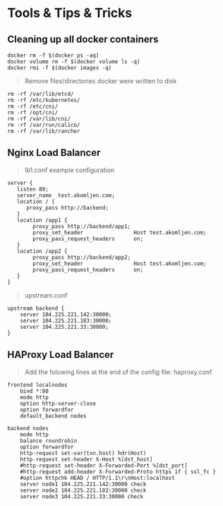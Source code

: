 # Tools & Tips & Tricks

## Cleaning up all docker containers
```
docker rm -f $(docker ps -aq)
docker volume rm -f $(docker volume ls -q)
docker rmi -f $(docker images -q)
```

> Remove files/directories docker were written to disk
```
rm -rf /var/lib/etcd/
rm -rf /etc/kubernetes/
rm -rf /etc/cni/
rm -rf /opt/cni/
rm -rf /var/lib/cni/
rm -rf /var/run/calico/
rm -rf /var/lib/rancher
```

## Nginx Load Balancer

> lb1.conf example configuration
```
server {
   listen 80;
   server_name  test.akomljen.com;
   location / {
      proxy_pass http://backend;
   }
   location /app1 {
        proxy_pass http://backend/app1;
        proxy_set_header                Host test.akomljen.com;
        proxy_pass_request_headers      on;
   }
   location /app2 {
        proxy_pass http://backend/app2;
        proxy_set_header                Host test.akomljen.com;
        proxy_pass_request_headers      on;
   }
}
```
> upstream.conf
```
upstream backend {
    server 104.225.221.142:30000;
    server 104.225.221.183:30000;
    server 104.225.221.33:30000;
}
```


## HAProxy Load Balancer

> Add the folowing lines at the end of the config file: haproxy.conf
```
frontend localnodes
    bind *:80
    mode http
    option http-server-close
    option forwardfor
    default_backend nodes

backend nodes
    mode http
    balance roundrobin
    option forwardfor
    http-request set-var(txn.host) hdr(Host)
    http-request set-header X-Host %[dst_host]
    #http-request set-header X-Forwarded-Port %[dst_port]
    #http-request add-header X-Forwarded-Proto https if { ssl_fc }
    #option httpchk HEAD / HTTP/1.1\r\nHost:localhost
    server node1 104.225.221.142:30000 check
    server node2 104.225.221.183:30000 check
    server node3 104.225.221.33:30000 check
``` 
